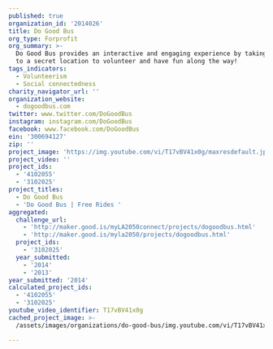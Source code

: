 ```yaml
---
published: true
organization_id: '2014026'
title: Do Good Bus
org_type: Forprofit
org_summary: >-
  Do Good Bus provides an interactive and engaging experience by taking people
  to a secret location to volunteer and have fun along the way!
tags_indicators:
  - Volunteerism
  - Social connectedness
charity_navigator_url: ''
organization_website:
  - dogoodbus.com
twitter: www.twitter.com/DoGoodBus
instagram: instagram.com/DoGoodBus
facebook: www.facebook.com/DoGoodBus
ein: '300694127'
zip: ''
project_image: 'https://img.youtube.com/vi/T17vBV41x0g/maxresdefault.jpg'
project_video: ''
project_ids:
  - '4102055'
  - '3102025'
project_titles:
  - Do Good Bus
  - 'Do Good Bus | Free Rides '
aggregated:
  challenge_url:
    - 'http://maker.good.is/myLA2050connect/projects/dogoodbus.html'
    - 'http://maker.good.is/myla2050/projects/dogoodbus.html'
  project_ids:
    - '3102025'
  year_submitted:
    - '2014'
    - '2013'
year_submitted: '2014'
calculated_project_ids:
  - '4102055'
  - '3102025'
youtube_video_identifier: T17vBV41x0g
cached_project_image: >-
  /assets/images/organizations/do-good-bus/img.youtube.com/vi/T17vBV41x0g/maxresdefault.jpg

---
```

